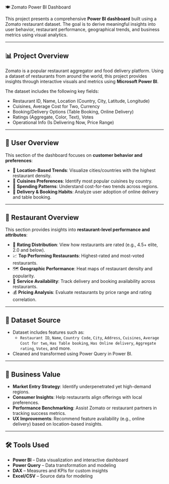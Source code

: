  🍽️ Zomato Power BI Dashboard

This project presents a comprehensive **Power BI dashboard** built using a Zomato restaurant dataset. The goal is to derive meaningful insights into user behavior, restaurant performance, geographical trends, and business metrics using visual analytics.

---

## 📊 Project Overview

Zomato is a popular restaurant aggregator and food delivery platform. Using a dataset of restaurants from around the world, this project provides insights through interactive visuals and metrics using **Microsoft Power BI**.

The dataset includes the following key fields:
- Restaurant ID, Name, Location (Country, City, Latitude, Longitude)
- Cuisines, Average Cost for Two, Currency
- Booking/Delivery Options (Table Booking, Online Delivery)
- Ratings (Aggregate, Color, Text), Votes
- Operational Info (Is Delivering Now, Price Range)

---

## 👥 User Overview

This section of the dashboard focuses on **customer behavior and preferences**:

- 📍 **Location-Based Trends**: Visualize cities/countries with the highest restaurant density.
- 🍱 **Cuisines Preferences**: Identify most popular cuisines by country.
- 💸 **Spending Patterns**: Understand cost-for-two trends across regions.
- 🛵 **Delivery & Booking Habits**: Analyze user adoption of online delivery and table booking.

---

## 🍴 Restaurant Overview

This section provides insights into **restaurant-level performance and attributes**:

- 🌟 **Rating Distribution**: View how restaurants are rated (e.g., 4.5+ elite, 2.0 and below).
- 📈 **Top Performing Restaurants**: Highest-rated and most-voted restaurants.
- 🗺️ **Geographic Performance**: Heat maps of restaurant density and popularity.
- 🔀 **Service Availability**: Track delivery and booking availability across restaurants.
- 💰 **Pricing Analysis**: Evaluate restaurants by price range and rating correlation.

---

## 📁 Dataset Source

- Dataset includes features such as:
  - `Restaurant ID`, `Name`, `Country Code`, `City`, `Address`, `Cuisines`, `Average Cost for two`, `Has Table booking`, `Has Online delivery`, `Aggregate rating`, `Votes`, and more.
- Cleaned and transformed using Power Query in Power BI.

---

## 🎯 Business Value

- **Market Entry Strategy**: Identify underpenetrated yet high-demand regions.
- **Consumer Insights**: Help restaurants align offerings with local preferences.
- **Performance Benchmarking**: Assist Zomato or restaurant partners in tracking success metrics.
- **UX Improvements**: Recommend feature availability (e.g., online delivery) based on location-based insights.

---

## 🛠 Tools Used

- **Power BI** – Data visualization and interactive dashboard
- **Power Query** – Data transformation and modeling
- **DAX** – Measures and KPIs for custom insights
- **Excel/CSV** – Source data for modeling
